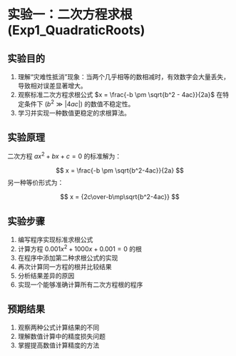 # 实验一：二次方程求根 (Exp1_QuadraticRoots)

## 实验目的
1.  理解“灾难性抵消”现象：当两个几乎相等的数相减时，有效数字会大量丢失，导致相对误差显著增大。
2.  观察标准二次方程求根公式 $x = \frac{-b \pm \sqrt{b^2 - 4ac}}{2a}$ 在特定条件下 ($b^2 \gg |4ac|$) 的数值不稳定性。
3.  学习并实现一种数值更稳定的求根算法。

## 实验原理
二次方程 $ax^2+bx+c=0$ 的标准解为：

$$
x = \frac{-b \pm \sqrt{b^2-4ac}}{2a}
$$
另一种等价形式为：

$$
x = {2c\over-b\mp\sqrt{b^2-4ac}}
$$

## 实验步骤
1. 编写程序实现标准求根公式
2. 计算方程 $0.001 x^2 + 1000 x + 0.001 = 0$ 的根
3. 在程序中添加第二种求根公式的实现
4. 再次计算同一方程的根并比较结果
5. 分析结果差异的原因
6. 实现一个能够准确计算所有二次方程根的程序

## 预期结果
1. 观察两种公式计算结果的不同
2. 理解数值计算中的精度损失问题
3. 掌握提高数值计算精度的方法